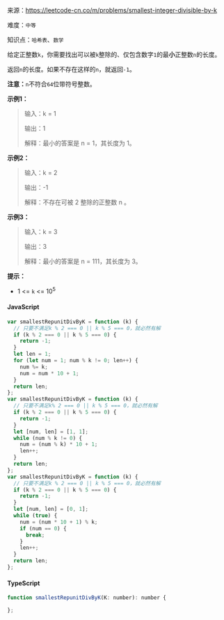 来源：<https://leetcode-cn.co/m/problems/smallest-integer-divisible-by-k>

难度：`中等`

知识点：`哈希表`、`数学`

给定正整数`k`，你需要找出可以被`k`整除的、仅包含数字`1`的最**小**正整数`n`的长度。

返回`n`的长度。如果不存在这样的`n`，就返回`-1`。

**注意：**`n`不符合`64`位带符号整数。

**示例1：**

> 输入：k = 1
>
> 输出：1
>
> 解释：最小的答案是 n = 1，其长度为 1。

**示例2：**

> 输入：k = 2
>
> 输出：-1
>
> 解释：不存在可被 2 整除的正整数 n 。

**示例3：**

> 输入：k = 3
>
> 输出：3
>
> 解释：最小的答案是 n = 111，其长度为 3。

**提示：**

- 1 <= `k` <= 10<sup>5</sup>

<!-- tabs:start -->

#### **JavaScript**

```javascript
var smallestRepunitDivByK = function (k) {
  // 只要不满足k % 2 === 0 || k % 5 === 0，就必然有解
  if (k % 2 === 0 || k % 5 === 0) {
    return -1;
  }
  let len = 1;
  for (let num = 1; num % k != 0; len++) {
    num %= k;
    num = num * 10 + 1;
  }
  return len;
};
var smallestRepunitDivByK = function (k) {
  // 只要不满足k% 2 === 0 || k % 5 === 0，就必然有解
  if (k % 2 === 0 || k % 5 === 0) {
    return -1;
  }
  let [num, len] = [1, 1];
  while (num % k != 0) {
    num = (num % k) * 10 + 1;
    len++;
  }
  return len;
};
var smallestRepunitDivByK = function (k) {
  // 只要不满足k % 2 === 0 || k % 5 === 0，就必然有解
  if (k % 2 === 0 || k % 5 === 0) {
    return -1;
  }
  let [num, len] = [0, 1];
  while (true) {
    num = (num * 10 + 1) % k;
    if (num == 0) {
      break;
    }
    len++;
  }
  return len;
};
```

#### **TypeScript**

```javascript
function smallestRepunitDivByK(K: number): number {

};
```

<!-- tabs:end -->
